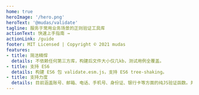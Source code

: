 ```yaml
---
home: true
heroImage: '/hero.png'
heroText: '@mudas/validate'
tagline: 服务于常用业务场景的正则验证工具库
actionText: 快速上手指南 →
actionLink: /guide
footer: MIT Licensed | Copyright © 2021 mudas
features:
- title: 简洁精悍
  details: 不依赖任何第三方库，构建后文件大小仅几kb，测试用例全覆盖。
- title: 支持 ES6
  details: 构建 ES6 包 validate.esm.js，支持 ES6 tree-shaking。
- title: 支持力度
  details: 目前涵盖账号、邮箱、电话、手机号、身份证、银行卡等方面的纯JS验证函数。并且适用于小程序开发环境。
---
```

